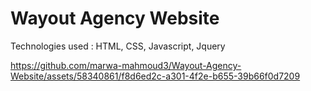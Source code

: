 # Wayout Agency Website

Technologies used : HTML, CSS, Javascript, Jquery


https://github.com/marwa-mahmoud3/Wayout-Agency-Website/assets/58340861/f8d6ed2c-a301-4f2e-b655-39b66f0d7209
